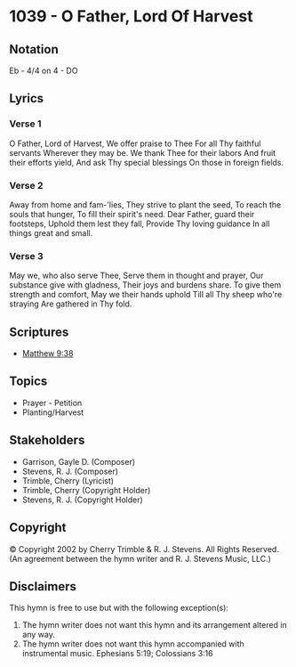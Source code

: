 # 1039 - O Father, Lord Of Harvest

## Notation

Eb - 4/4 on 4 - DO

## Lyrics

### Verse 1

O Father, Lord of Harvest, We offer praise to Thee For all Thy faithful servants Wherever they may be. We thank Thee for their labors And fruit their efforts yield, And ask Thy special blessings On those in foreign fields.

### Verse 2

Away from home and fam-'lies, They strive to plant the seed, To reach the souls that hunger, To fill their spirit's need. Dear Father, guard their footsteps, Uphold them lest they fall, Provide Thy loving guidance In all things great and small.

### Verse 3

May we, who also serve Thee, Serve them in thought and prayer, Our substance give with gladness, Their joys and burdens share. To give them strength and comfort, May we their hands uphold Till all Thy sheep who're straying Are gathered in Thy fold.


## Scriptures

- [Matthew 9:38](https://www.biblegateway.com/passage/?search=Matthew%209%3A38)

## Topics

- Prayer - Petition
- Planting/Harvest

## Stakeholders

- Garrison, Gayle D. (Composer)
- Stevens, R. J. (Composer)
- Trimble, Cherry (Lyricist)
- Trimble, Cherry (Copyright Holder)
- Stevens, R. J. (Copyright Holder)

## Copyright

© Copyright 2002 by Cherry Trimble & R. J. Stevens. All Rights Reserved.
(An agreement between the hymn writer and R. J. Stevens Music, LLC.)

## Disclaimers

This hymn is free to use but with the following exception(s):
1. The hymn writer does not want this hymn and its arrangement altered in any way.
2. The hymn writer does not want this hymn accompanied with instrumental music.
Ephesians 5:19; Colossians 3:16

